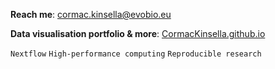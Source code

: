 **Reach me**: cormac.kinsella@evobio.eu

**Data visualisation portfolio & more**: [CormacKinsella.github.io](https://CormacKinsella.github.io)

`Nextflow` `High-performance computing` `Reproducible research`
